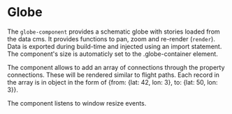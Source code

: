 # Globe

The `globe-component` provides a schematic globe with stories loaded from the data cms. It provides functions to pan, zoom and re-render (`render`).
Data is exported during build-time and injected using an import statement.
The component's size is automaticly set to the .globe-container element.

The component allows to add an array of connections through the property connections. These will be rendered similar to flight paths. Each record in the array is in object in the form of {from: {lat: 42, lon: 3}, to: {lat: 50, lon: 3}}.

The component listens to window resize events.
